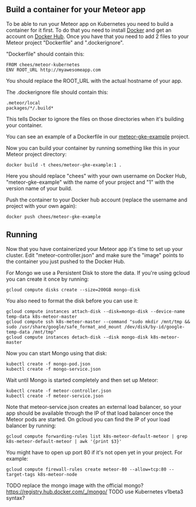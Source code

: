 Build a container for your Meteor app
-------------------------------------

To be able to run your Meteor app on Kubernetes you need to build a container for it first. To do that you need to install [Docker](https://www.docker.com) and get an account on [Docker Hub](https://hub.docker.com/). Once you have that you need to add 2 files to your Meteor project "Dockerfile" and ".dockerignore".

"Dockerfile" should contain this:

    FROM chees/meteor-kubernetes
    ENV ROOT_URL http://myawesomeapp.com

You should replace the ROOT_URL with the actual hostname of your app.

The .dockerignore file should contain this:

    .meteor/local
    packages/*/.build*

This tells Docker to ignore the files on those directories when it's building your container.

You can see an example of a Dockerfile in our [meteor-gke-example](https://github.com/Q42/meteor-gke-example) project.

Now you can build your container by running something like this in your Meteor project directory:

    docker build -t chees/meteor-gke-example:1 .

Here you should replace "chees" with your own username on Docker Hub, "meteor-gke-example" with the name of your project and "1" with the version name of your build.

Push the container to your Docker hub account (replace the username and project with your own again):

    docker push chees/meteor-gke-example



Running
-------

Now that you have containerized your Meteor app it's time to set up your cluster. Edit "meteor-controller.json" and make sure the "image" points to the container you just pushed to the Docker Hub.

For Mongo we use a Persistent Disk to store the data. If you're using gcloud you can create it once by running:

    gcloud compute disks create --size=200GB mongo-disk

You also need to format the disk before you can use it:

    gcloud compute instances attach-disk --disk=mongo-disk --device-name temp-data k8s-meteor-master
    gcloud compute ssh k8s-meteor-master --command "sudo mkdir /mnt/tmp && sudo /usr/share/google/safe_format_and_mount /dev/disk/by-id/google-temp-data /mnt/tmp"
    gcloud compute instances detach-disk --disk mongo-disk k8s-meteor-master

Now you can start Mongo using that disk:

    kubectl create -f mongo-pod.json
    kubectl create -f mongo-service.json

Wait until Mongo is started completely and then set up Meteor:

    kubectl create -f meteor-controller.json
    kubectl create -f meteor-service.json

Note that meteor-service.json creates an external load balancer, so your app should be available through the IP of that load balancer once the Meteor pods are started. On gcloud you can find the IP of your load balancer by running:

    gcloud compute forwarding-rules list k8s-meteor-default-meteor | grep k8s-meteor-default-meteor | awk '{print $3}'

You might have to open up port 80 if it's not open yet in your project. For example:

    gcloud compute firewall-rules create meteor-80 --allow=tcp:80 --target-tags k8s-meteor-node




TODO replace the mongo image with the official mongo? https://registry.hub.docker.com/_/mongo/
TODO use Kubernetes v1beta3 syntax?

